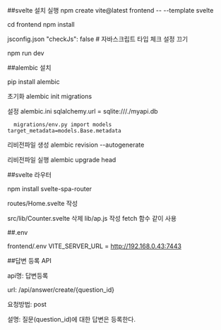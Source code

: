 ##svelte 설치 실행
npm create vite@latest frontend -- --template svelte

cd frontend
npm install

jsconfig.json  "checkJs": false  # 자바스크립트 타입 체크 설정 끄기

 npm run dev


##alembic 설치

pip install alembic

초기화  alembic init migrations

설정  alembic.ini sqlalchemy.url = sqlite:///./myapi.db

      migrations/env.py import models  target_metadata=models.Base.metadata

리비전파일 생성 alembic revision --autogenerate

리비전파일 실행 alembic upgrade head


##svelte 라우터

npm install svelte-spa-router

routes/Home.svelte 작성

src/lib/Counter.svelte 삭제 lib/ap.js 작성 fetch 함수 같이 사용


##.env

frontend/.env VITE_SERVER_URL = http://192.168.0.43:7443

##답변 등록 API

api명: 답변등록

url: /api/answer/create/{question_id}

요청방법:  post

설명:  질문(question_id)에 대한 답변은 등록한다.